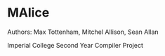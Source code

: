 MAlice
======
Authors: Max Tottenham, Mitchel Allison, Sean Allan

Imperial College Second Year Compiler Project

